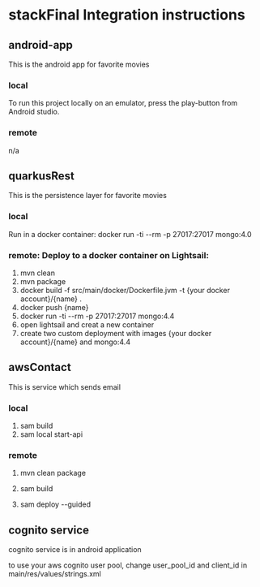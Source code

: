 # stackFinal Integration instructions

## android-app
This is the android app for favorite movies
### local
To run this project locally on an emulator, press the play-button from
Android studio.
### remote
n/a


## quarkusRest
This is the persistence layer for favorite movies
### local
Run in a docker container:
docker run -ti --rm -p 27017:27017 mongo:4.0

### remote: Deploy to a docker container on Lightsail:


1. mvn clean
2. mvn package
3. docker build -f src/main/docker/Dockerfile.jvm -t {your docker account}/{name} .
4. docker push {name}
5. docker run -ti --rm -p 27017:27017 mongo:4.4
6. open lightsail and creat a new container
7. create two custom deployment with images {your docker account}/{name} and mongo:4.4

## awsContact
This is service which sends email
### local

1. sam build
2. sam local start-api


### remote

1. mvn clean package

2. sam build

3. sam deploy --guided


## cognito service

cognito service is in android application

to use your aws cognito user pool, change user_pool_id and client_id in main/res/values/strings.xml


